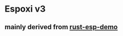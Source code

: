 # Espoxi v3

## mainly derived from [rust-esp-demo](https://github.com/ivmarkov/rust-esp32-std-demo)
